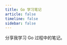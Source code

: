 ```yaml
---
title: Go 学习笔记
article: false
timeline: false
sidebar: false
---
```


分享我学习 Go 过程中的笔记。

<Catalog base='/GoLearningNote/' level='1' />


